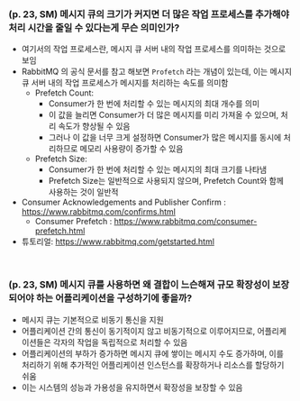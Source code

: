 ### (p. 23, SM) 메시지 큐의 크기가 커지면 더 많은 작업 프로세스를 추가해야 처리 시간을 줄일 수 있다는게 무슨 의미인가?

-   여기서의 작업 프로세스란, 메시지 큐 서버 내의 작업 프로세스를 의미하는 것으로 보임
-   RabbitMQ 의 공식 문서를 참고 해보면 `Profetch` 라는 개념이 있는데, 이는 메시지 큐 서버 내의 작업 프로세스가 메시지를 처리하는 속도를 의미함
    -   Prefetch Count:
        -   Consumer가 한 번에 처리할 수 있는 메시지의 최대 개수를 의미
        -   이 값을 늘리면 Consumer가 더 많은 메시지를 미리 가져올 수 있으며, 처리 속도가 향상될 수 있음
        -   그러나 이 값을 너무 크게 설정하면 Consumer가 많은 메시지를 동시에 처리하므로 메모리 사용량이 증가할 수 있음
    -   Prefetch Size:
        -   Consumer가 한 번에 처리할 수 있는 메시지의 최대 크기를 나타냄
        -   Prefetch Size는 일반적으로 사용되지 않으며, Prefetch Count와 함께 사용하는 것이 일반적
-   Consumer Acknowledgements and Publisher Confirm : https://www.rabbitmq.com/confirms.html
    -   Consumer Prefetch : https://www.rabbitmq.com/consumer-prefetch.html
-   튜토리얼: https://www.rabbitmq.com/getstarted.html

<br/>

### (p. 23, SM) 메시지 큐를 사용하면 왜 결합이 느슨해져 규모 확장성이 보장되어야 하는 어플리케이션을 구성하기에 좋을까?

-   메시지 큐는 기본적으로 비동기 통신을 지원
-   어플리케이션 간의 통신이 동기적이지 않고 비동기적으로 이루어지므로, 어플리케이션들은 각자의 작업을 독립적으로 처리할 수 있음
-   어플리케이션의 부하가 증가하면 메시지 큐에 쌓이는 메시지 수도 증가하며, 이를 처리하기 위해 추가적인 어플리케이션 인스턴스를 확장하거나 리소스를 할당하기 쉬움
-   이는 시스템의 성능과 가용성을 유지하면서 확장성을 보장할 수 있음
